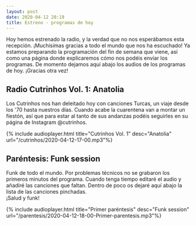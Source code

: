 ```yaml
---
layout: post
date: 2020-04-12 20:19
title: Estreno - programas de hoy
---
```


Hoy hemos estrenado la radio, y la verdad que no nos esperábamos esta recepción. ¡Muchísimas gracias a todo el mundo que nos ha escuchado! Ya estamos preparando la programación del fin de semana que viene, así como una página donde explicaremos cómo nos podéis enviar los programas.
De momento dejamos aquí abajo los audios de los programas de hoy.
¡Gracias otra vez!

<!--more-->

## Radio Cutrinhos Vol. 1: Anatolia

Los Cutrinhos nos han deleitado hoy con canciones Turcas, un viaje desde los '70 hasta nuestros días. Cuando acabe la cuarentena van a montar un fiestón, así que para estar al tanto de sus andanzas podéis seguirles en su página de Instagram @cutrinhos.

{% include audioplayer.html title="Cutrinhos Vol. 1" desc="Anatolia" url="/cutrinhos/2020-04-12-17-00.mp3"%}

## Paréntesis: Funk session

Funk de todo el mundo. Por problemas técnicos no se grabaron los primeros minutos del programa. Cuando tenga tiempo editaré el audio y añadiré las canciones que faltan. Dentro de poco os dejaré aquí abajo la lista de las canciones pinchadas.  
¡Salud y funk!

{% include audioplayer.html title="Primer paréntesis" desc="Funk session" url="/parentesis/2020-04-12-18-00-Primer-parentesis.mp3"%}
